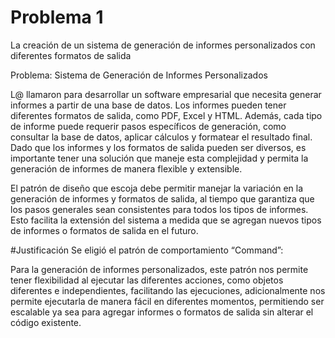 # Problema 1
La creación de un sistema de generación de informes personalizados con diferentes
formatos de salida

Problema: Sistema de Generación de Informes Personalizados

L@ llamaron para desarrollar un software empresarial que necesita generar informes a
partir de una base de datos. Los informes pueden tener diferentes formatos de salida, como
PDF, Excel y HTML. Además, cada tipo de informe puede requerir pasos específicos de
generación, como consultar la base de datos, aplicar cálculos y formatear el resultado final.
Dado que los informes y los formatos de salida pueden ser diversos, es importante tener
una solución que maneje esta complejidad y permita la generación de informes de manera
flexible y extensible.

El patrón de diseño que escoja debe permitir manejar la variación en la generación de
informes y formatos de salida, al tiempo que garantiza que los pasos generales sean
consistentes para todos los tipos de informes. Esto facilita la extensión del sistema a medida
que se agregan nuevos tipos de informes o formatos de salida en el futuro.

#Justificación
Se eligió el patrón de comportamiento “Command”:

Para la generación de informes personalizados, este patrón nos permite tener flexibilidad al ejecutar las diferentes acciones,
 como objetos diferentes e independientes, facilitando las ejecuciones, adicionalmente nos permite ejecutarla de manera fácil en diferentes momentos,
 permitiendo ser escalable ya sea para agregar informes o formatos de salida sin alterar el código existente.

